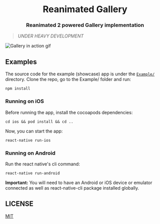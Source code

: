 <p align="center">
  <h1 align="center">Reanimated Gallery</h1>
  <h3 align="center"> Reanimated 2 powered Gallery implementation</h3>
</p>

> _UNDER HEAVY DEVELOPMENT_

![Gallery in action gif](gifs/promo.gif)

## Examples

The source code for the example (showcase) app is under the [`Example/`](https://github.com/terrysahaidak/reanimated-gallery/blob/master/Example/) directory.
Clone the repo, go to the Example/ folder and run:

```
npm install
```

### Running on iOS

Before running the app, install the cocoapods dependencies:

```
cd ios && pod install && cd ..
```

Now, you can start the app:

```
react-native run-ios
```

### Running on Android

Run the react native's cli command:

```
react-native run-android
```

**Important:** You will need to have an Android or iOS device or emulator connected as well as react-native-cli package installed globally.


## LICENSE

[MIT](LICENSE)
